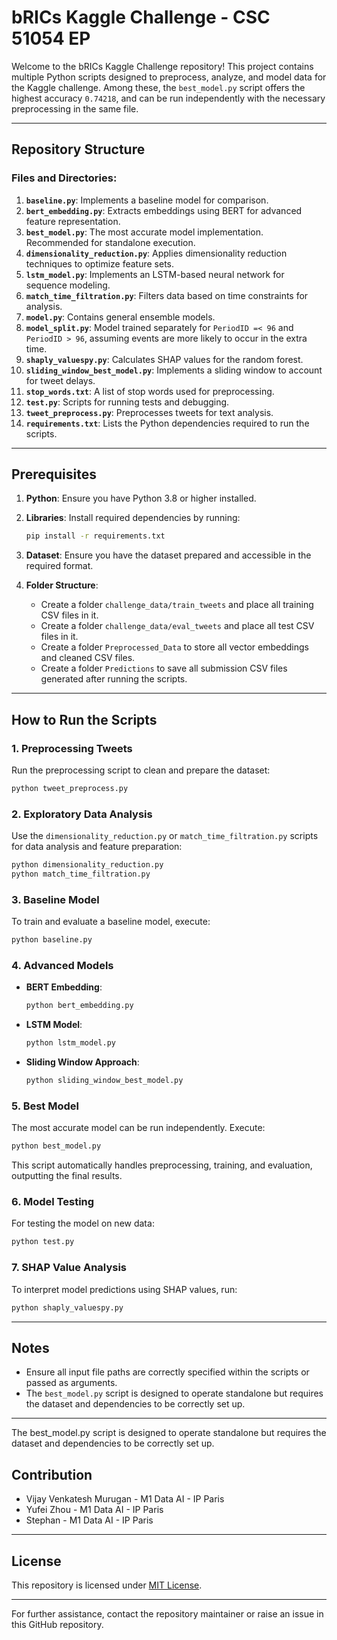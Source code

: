 # bRICs Kaggle Challenge - CSC 51054 EP

Welcome to the bRICs Kaggle Challenge repository! This project contains multiple Python scripts designed to preprocess, analyze, and model data for the Kaggle challenge. Among these, the `best_model.py` script offers the highest accuracy ```0.74218```, and can be run independently with the necessary preprocessing in the same file.

---

## Repository Structure

### Files and Directories:

1. **`baseline.py`**: Implements a baseline model for comparison.
2. **`bert_embedding.py`**: Extracts embeddings using BERT for advanced feature representation.
3. **`best_model.py`**: The most accurate model implementation. Recommended for standalone execution.
4. **`dimensionality_reduction.py`**: Applies dimensionality reduction techniques to optimize feature sets.
5. **`lstm_model.py`**: Implements an LSTM-based neural network for sequence modeling.
6. **`match_time_filtration.py`**: Filters data based on time constraints for analysis.
7. **`model.py`**: Contains general ensemble models.
8. **`model_split.py`**: Model trained separately for ```PeriodID =< 96``` and ```PeriodID > 96```, assuming events are more likely to occur in the extra time.
9. **`shaply_valuespy.py`**: Calculates SHAP values for the random forest.
10. **`sliding_window_best_model.py`**: Implements a sliding window to account for tweet delays.
11. **`stop_words.txt`**: A list of stop words used for preprocessing.
12. **`test.py`**: Scripts for running tests and debugging.
13. **`tweet_preprocess.py`**: Preprocesses tweets for text analysis.
14. **`requirements.txt`**: Lists the Python dependencies required to run the scripts.

---

## Prerequisites

1. **Python**: Ensure you have Python 3.8 or higher installed.
2. **Libraries**: Install required dependencies by running:

   ```bash
   pip install -r requirements.txt
   ```

3. **Dataset**: Ensure you have the dataset prepared and accessible in the required format.

4. **Folder Structure**:
   - Create a folder `challenge_data/train_tweets` and place all training CSV files in it.
   - Create a folder `challenge_data/eval_tweets` and place all test CSV files in it.
   - Create a folder `Preprocessed_Data` to store all vector embeddings and cleaned CSV files.
   - Create a folder `Predictions` to save all submission CSV files generated after running the scripts.

---

## How to Run the Scripts

### 1. **Preprocessing Tweets**
   Run the preprocessing script to clean and prepare the dataset:
   
   ```bash
   python tweet_preprocess.py
   ```

### 2. **Exploratory Data Analysis**
   Use the `dimensionality_reduction.py` or `match_time_filtration.py` scripts for data analysis and feature preparation:

   ```bash
   python dimensionality_reduction.py
   python match_time_filtration.py
   ```

### 3. **Baseline Model**
   To train and evaluate a baseline model, execute:

   ```bash
   python baseline.py
   ```

### 4. **Advanced Models**

   - **BERT Embedding**:
     ```bash
     python bert_embedding.py
     ```
   
   - **LSTM Model**:
     ```bash
     python lstm_model.py
     ```

   - **Sliding Window Approach**:
     ```bash
     python sliding_window_best_model.py
     ```

### 5. **Best Model**
   The most accurate model can be run independently. Execute:

   ```bash
   python best_model.py
   ```

   This script automatically handles preprocessing, training, and evaluation, outputting the final results.

### 6. **Model Testing**
   For testing the model on new data:

   ```bash
   python test.py
   ```

### 7. **SHAP Value Analysis**
   To interpret model predictions using SHAP values, run:

   ```bash
   python shaply_valuespy.py
   ```

---

## Notes

- Ensure all input file paths are correctly specified within the scripts or passed as arguments.
- The `best_model.py` script is designed to operate standalone but requires the dataset and dependencies to be correctly set up.

---


The best_model.py script is designed to operate standalone but requires the dataset and dependencies to be correctly set up.
## Contribution
- Vijay Venkatesh Murugan - M1 Data AI - IP Paris
- Yufei Zhou - M1 Data AI - IP Paris
- Stephan - M1 Data AI - IP Paris
---

## License

This repository is licensed under [MIT License](LICENSE).

---

For further assistance, contact the repository maintainer or raise an issue in this GitHub repository.

